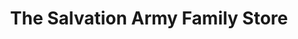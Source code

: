 ---
title: "The Salvation Army Family Store"
url: /goldsboro/the-salvation-army-family-store/
shop: charity
---